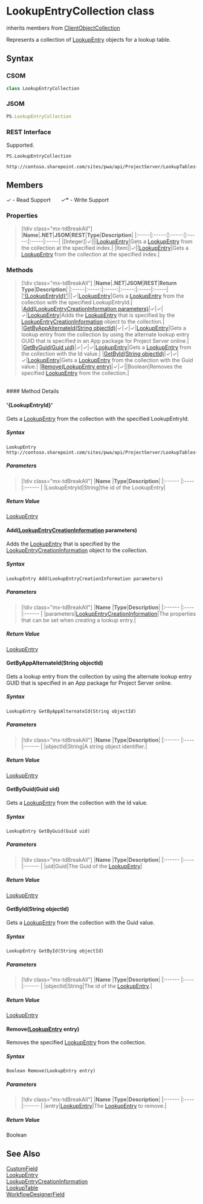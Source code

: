 [comment]: # (Name:LookupEntryCollection)
[comment]: # (Name:Microsoft.ProjectServer.LookupEntryCollection)
[comment]: # (Type:class)
[comment]: # (Status:Verified)

# <a name="name"></a>LookupEntryCollection class

inherits members from [ClientObjectCollection<LookupEntry>](https://msdn.microsoft.com/EN-US/library/ee539303)<br/>

<a name="description"></a>Represents a collection of [LookupEntry](LookupEntry.md) objects for a lookup table.

## <a name="syntax"></a>Syntax

### CSOM

```cs
class LookupEntryCollection 
```
### JSOM

```javascript
PS.LookupEntryCollection
```
### REST Interface

Supported.

```
PS.LookupEntryCollection

http://contoso.sharepoint.com/sites/pwa/api/ProjectServer/LookupTables('{tableid}')/Entries
```

## <a name="members"></a>Members


&#x2713; - Read Support &nbsp;&nbsp;&nbsp;&nbsp;&nbsp;&nbsp;&#x2713;&#x02B7; - Write Support

### <a name="properties"></a>Properties
> [!div class="mx-tdBreakAll"]
|**Name**|**.NET**|**JSOM**|**REST**|**Type**|**Description**|
|:-----|:-----:|:-----:|:-----:|:-----|:-----|
|<a name="[Integer]"></a>[Integer]|&#x2713;|||[LookupEntry](LookupEntry.md)|Gets a [LookupEntry](LookupEntry.md) from the collection at the specified index.|
|<a name="Item"></a>Item||&#x2713;||[LookupEntry](LookupEntry.md)|Gets a [LookupEntry](LookupEntry.md) from the collection at the specified index.|

### <a name="methods"></a>Methods
> [!div class="mx-tdBreakAll"]
|**Name**|**.NET**|**JSOM**|**REST**|**Return Type**|**Description**|
|:-----|:-----:|:-----:|:-----:|:-----|:-----|
|[&#39;{LookupEntryId}&#39;](#&#39;{LookupEntryId}&#39;)|||&#x2713;|[LookupEntry](LookupEntry.md)|Gets a [LookupEntry](LookupEntry.md) from the collection with the specified LookupEntryId.|
|[Add(LookupEntryCreationInformation parameters)](#Add_[LookupEntryCreationInformation]_LookupEntryCreationInformation.md__parameters_)|&#x2713;|&#x2713;|&#x2713;|[LookupEntry](LookupEntry.md)|Adds the [LookupEntry](LookupEntry.md) that is specified by the [LookupEntryCreationInformation](LookupEntryCreationInformation.md) object to the collection.|
|[GetByAppAlternateId(String objectId)](#GetByAppAlternateId_String_objectId_)|&#x2713;|&#x2713;|&#x2713;|[LookupEntry](LookupEntry.md)|Gets a lookup entry from the collection by using the alternate lookup entry GUID that is specified in an App package for Project Server online.|
|[GetByGuid(Guid uid)](#GetByGuid_Guid_uid_)|&#x2713;|&#x2713;|&#x2713;|[LookupEntry](LookupEntry.md)|Gets a [LookupEntry](LookupEntry.md) from the collection with the Id value.|
|[GetById(String objectId)](#GetById_String_objectId_)|&#x2713;|&#x2713;|&#x2713;|[LookupEntry](LookupEntry.md)|Gets a [LookupEntry](LookupEntry.md) from the collection with the Guid value.|
|[Remove(LookupEntry entry)](#Remove_[LookupEntry]_LookupEntry.md__entry_)|&#x2713;|&#x2713;||Boolean|Removes the specified [LookupEntry](LookupEntry.md) from the collection.|

<br/>
#### Method Details

#### <a name="&#39;{LookupEntryId}&#39;"></a>&#39;{LookupEntryId}&#39;
 
Gets a [LookupEntry](LookupEntry.md) from the collection with the specified LookupEntryId.

##### Syntax

```
LookupEntry http://contoso.sharepoint.com/sites/pwa/api/ProjectServer/LookupTables('{tableid}')/Entries('{LookupEntryId}')
```

##### Parameters
> [!div class="mx-tdBreakAll"]
|**Name** |**Type**|**Description**|
|:------ |:----|:------ |
|LookupEntryId|String|the id of the LookupEntry|

##### Return Value

[LookupEntry](LookupEntry.md)

#### <a name="Add_[LookupEntryCreationInformation]_LookupEntryCreationInformation.md__parameters_"></a>Add([LookupEntryCreationInformation](LookupEntryCreationInformation.md) parameters)
 
Adds the [LookupEntry](LookupEntry.md) that is specified by the [LookupEntryCreationInformation](LookupEntryCreationInformation.md) object to the collection.

##### Syntax

```
LookupEntry Add(LookupEntryCreationInformation parameters)
```

##### Parameters
> [!div class="mx-tdBreakAll"]
|**Name** |**Type**|**Description**|
|:------ |:----|:------ |
|parameters|[LookupEntryCreationInformation](LookupEntryCreationInformation.md)|The properties that can be set when creating a lookup entry.|

##### Return Value

[LookupEntry](LookupEntry.md)

#### <a name="GetByAppAlternateId_String_objectId_"></a>GetByAppAlternateId(String objectId)
 
Gets a lookup entry from the collection by using the alternate lookup entry GUID that is specified in an App package for Project Server online.

##### Syntax

```
LookupEntry GetByAppAlternateId(String objectId)
```

##### Parameters
> [!div class="mx-tdBreakAll"]
|**Name** |**Type**|**Description**|
|:------ |:----|:------ |
|objectId|String|A string object identifier.|

##### Return Value

[LookupEntry](LookupEntry.md)

#### <a name="GetByGuid_Guid_uid_"></a>GetByGuid(Guid uid)
 
Gets a [LookupEntry](LookupEntry.md) from the collection with the Id value.

##### Syntax

```
LookupEntry GetByGuid(Guid uid)
```

##### Parameters
> [!div class="mx-tdBreakAll"]
|**Name** |**Type**|**Description**|
|:------ |:----|:------ |
|uid|Guid|The Guid of the [LookupEntry](LookupEntry.md)|

##### Return Value

[LookupEntry](LookupEntry.md)

#### <a name="GetById_String_objectId_"></a>GetById(String objectId)
 
Gets a [LookupEntry](LookupEntry.md) from the collection with the Guid value.

##### Syntax

```
LookupEntry GetById(String objectId)
```

##### Parameters
> [!div class="mx-tdBreakAll"]
|**Name** |**Type**|**Description**|
|:------ |:----|:------ |
|objectId|String|The id of the [LookupEntry](LookupEntry.md).|

##### Return Value

[LookupEntry](LookupEntry.md)

#### <a name="Remove_[LookupEntry]_LookupEntry.md__entry_"></a>Remove([LookupEntry](LookupEntry.md) entry)
 
Removes the specified [LookupEntry](LookupEntry.md) from the collection.

##### Syntax

```
Boolean Remove(LookupEntry entry)
```

##### Parameters
> [!div class="mx-tdBreakAll"]
|**Name** |**Type**|**Description**|
|:------ |:----|:------ |
|entry|[LookupEntry](LookupEntry.md)|The [LookupEntry](LookupEntry.md) to remove.|

##### Return Value

Boolean

## <a name="seeAlso"></a>See Also

[CustomField](CustomField.md)<br/>
[LookupEntry](LookupEntry.md)<br/>
[LookupEntryCreationInformation](LookupEntryCreationInformation.md)<br/>
[LookupTable](LookupTable.md)<br/>
[WorkflowDesignerField](WorkflowDesignerField.md)<br/>
